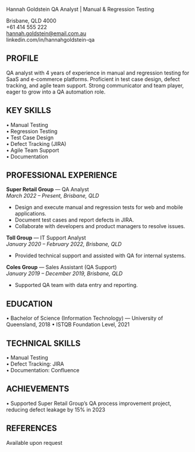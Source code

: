 Hannah Goldstein
QA Analyst | Manual & Regression Testing

Brisbane, QLD 4000  
+61 414 555 222  
hannah.goldstein@email.com.au  
linkedin.com/in/hannahgoldstein-qa

PROFILE
-------
QA analyst with 4 years of experience in manual and regression testing for SaaS and e-commerce platforms. Proficient in test case design, defect tracking, and agile team support. Strong communicator and team player, eager to grow into a QA automation role.

KEY SKILLS
----------
• Manual Testing  
• Regression Testing  
• Test Case Design  
• Defect Tracking (JIRA)  
• Agile Team Support  
• Documentation

PROFESSIONAL EXPERIENCE
-----------------------

**Super Retail Group** — QA Analyst  
_March 2022 – Present, Brisbane, QLD_
- Design and execute manual and regression tests for web and mobile applications.
- Document test cases and report defects in JIRA.
- Collaborate with developers and product managers to resolve issues.

**Toll Group** — IT Support Analyst  
_January 2020 – February 2022, Brisbane, QLD_
- Provided technical support and assisted with QA for internal systems.

**Coles Group** — Sales Assistant (QA Support)  
_January 2019 – December 2019, Brisbane, QLD_
- Supported QA team with data entry and reporting.

EDUCATION
---------
• Bachelor of Science (Information Technology) — University of Queensland, 2018
• ISTQB Foundation Level, 2021

TECHNICAL SKILLS
----------------
• Manual Testing  
• Defect Tracking: JIRA  
• Documentation: Confluence

ACHIEVEMENTS
------------
• Supported Super Retail Group’s QA process improvement project, reducing defect leakage by 15% in 2023

REFERENCES
----------
Available upon request
